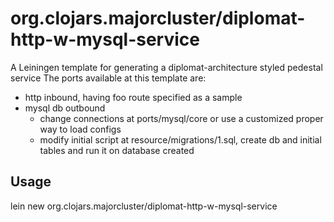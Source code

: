 # org.clojars.majorcluster/diplomat-http-w-mysql-service

A Leiningen template for generating a diplomat-architecture styled pedestal service
The ports available at this template are: 
- http inbound, having foo route specified as a sample
- mysql db outbound
  - change connections at ports/mysql/core or use a customized proper way to load configs
  - modify initial script at resource/migrations/1.sql, create db and initial tables and run it on database created

## Usage

lein new org.clojars.majorcluster/diplomat-http-w-mysql-service <your project name>
